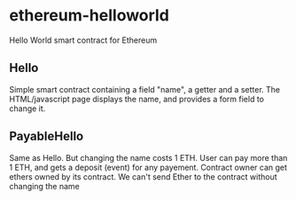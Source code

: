 # ethereum-helloworld
Hello World smart contract for Ethereum

## Hello
Simple smart contract containing a field "name", a getter and a setter.
The HTML/javascript page displays the name, and provides a form field to change it.

## PayableHello
Same as Hello. But changing the name costs 1 ETH.
User can pay more than 1 ETH, and gets a deposit (event) for any payement.
Contract owner can get ethers owned by its contract.
We can't send Ether to the contract without changing the name